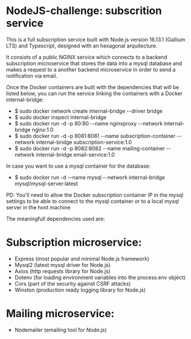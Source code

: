 # NodeJS-challenge: subscrition service

This is a full subscription service built with Node.js version 16.13.1 (Gallium LTS) and Typescript, designed with an hexagonal arquitecture.

It consists of a public NGINX service which connects to a backend subscription microservice that stores the data into a mysql database and makes a request to a another backend microservice in order to send a notification via email.

Once the Docker containers are built with the dependencies that will be listed below, you can run the service linking the containers with a Docker internal-bridge:

  - $ sudo docker network create internal-bridge --driver bridge
  - $ sudo docker inspect internal-bridge
  - $ sudo docker run -d -p 80:80 --name nginxproxy --network internal-bridge nginx:1.0
  - $ sudo docker run -d -p 8081:8081 --name subscription-container --network internal-bridge subscription-service:1.0
  - $ sudo docker run -d -p 8082:8082 --name mailing-container --network internal-bridge email-service:1.0

In case you want to use a mysql container for the database:

  - $ sudo docker run -d --name mysql --network internal-bridge mysql/mysql-server:latest

PD: You'll need to allow the Docker subscription container IP in the mysql settings to be able to connect to the mysql container or to a local mysql server in the host machine

The meaningfull dependencies used are:

# Subscription microservice:
  - Express (most popular and minimal Node.js framework)
  - Mysql2 (latest mysql driver for Node.js)
  - Axios (http requests library for Node.js)
  - Dotenv (for loading environment variables into the process.env object)
  - Cors (part of the security against CSRF attacks)
  - Winston (production ready logging library for Node.js)

# Mailing microservice:
  - Nodemailer (emailing tool for Node.js)
